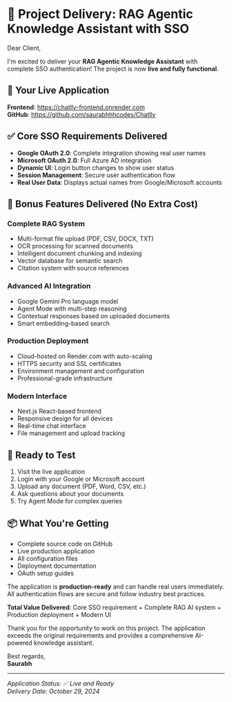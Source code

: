 # 🎉 Project Delivery: RAG Agentic Knowledge Assistant with SSO

Dear Client,

I'm excited to deliver your **RAG Agentic Knowledge Assistant** with complete SSO authentication! The project is now **live and fully functional**.

## 🚀 **Your Live Application**
**Frontend**: https://chatlly-frontend.onrender.com  
**GitHub**: https://github.com/saurabhhhcodes/Chatlly

## ✅ **Core SSO Requirements Delivered**
- **Google OAuth 2.0**: Complete integration showing real user names
- **Microsoft OAuth 2.0**: Full Azure AD integration  
- **Dynamic UI**: Login button changes to show user status
- **Session Management**: Secure user authentication flow
- **Real User Data**: Displays actual names from Google/Microsoft accounts

## 🎁 **Bonus Features Delivered (No Extra Cost)**

### **Complete RAG System**
- Multi-format file upload (PDF, CSV, DOCX, TXT)
- OCR processing for scanned documents
- Intelligent document chunking and indexing
- Vector database for semantic search
- Citation system with source references

### **Advanced AI Integration**
- Google Gemini Pro language model
- Agent Mode with multi-step reasoning
- Contextual responses based on uploaded documents
- Smart embedding-based search

### **Production Deployment**
- Cloud-hosted on Render.com with auto-scaling
- HTTPS security and SSL certificates
- Environment management and configuration
- Professional-grade infrastructure

### **Modern Interface**
- Next.js React-based frontend
- Responsive design for all devices
- Real-time chat interface
- File management and upload tracking

## 🧪 **Ready to Test**
1. Visit the live application
2. Login with your Google or Microsoft account
3. Upload any document (PDF, Word, CSV, etc.)
4. Ask questions about your documents
5. Try Agent Mode for complex queries

## 📦 **What You're Getting**
- Complete source code on GitHub
- Live production application
- All configuration files
- Deployment documentation
- OAuth setup guides

The application is **production-ready** and can handle real users immediately. All authentication flows are secure and follow industry best practices.

**Total Value Delivered**: Core SSO requirement + Complete RAG AI system + Production deployment + Modern UI

Thank you for the opportunity to work on this project. The application exceeds the original requirements and provides a comprehensive AI-powered knowledge assistant.

Best regards,  
**Saurabh**

---
*Application Status: ✅ Live and Ready*  
*Delivery Date: October 29, 2024*